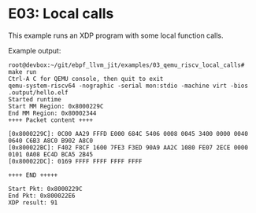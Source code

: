 # E03: Local calls

This example runs an XDP program with some local function calls.

Example output:
```
root@devbox:~/git/ebpf_llvm_jit/examples/03_qemu_riscv_local_calls# make run
Ctrl-A C for QEMU console, then quit to exit
qemu-system-riscv64 -nographic -serial mon:stdio -machine virt -bios .output/hello.elf
Started runtime
Start MM Region: 0x8000229C 
End MM Region: 0x80002344 
++++ Packet content ++++

[0x8000229C]: 0C00 AA29 FFFD E000 684C 5406 0008 0045 3400 0000 0040 0640 C6B3 A8C0 B902 A8C0
[0x800022BC]: F402 F8CF 1600 7FE3 F3ED 90A9 AA2C 1080 FE07 2ECE 0000 0101 0A08 EC4D BCA5 2B45
[0x800022DC]: 0169 FFFF FFFF FFFF FFFF

++++ END +++++

Start Pkt: 0x8000229C
End Pkt: 0x800022E6
XDP result: 91
```